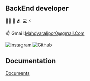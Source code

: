 
## BackEnd developer

🚫🐊 🧠 🫂 💻 ⚡️

📫 Gmail:Mahdyaralipor0@gmail.Com 

[![instagram](https://img.shields.io/badge/instagram-0A66C2?style=for-the-badge&logo=instagram&logoColor=red)](https://instagram.com/mahdyarg)
[![Github](https://img.shields.io/badge/git-1DA1F2?style=for-the-badge&logo=git&logoColor=white)](https://github.com/mahdyaralipor)


## Documentation

[Documents](https://linktodocumentation)
